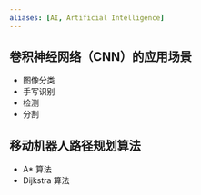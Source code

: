 ```yaml
---
aliases: [AI, Artificial Intelligence]
---
```


## 卷积神经网络（CNN）的应用场景

- 图像分类
- 手写识别
- 检测
- 分割

## 移动机器人路径规划算法

- A* 算法 
- Dijkstra 算法
